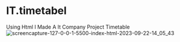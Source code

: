 # IT.timetabel
 Using Html I Made A It Company Project Timetable 
![screencapture-127-0-0-1-5500-index-html-2023-09-22-14_05_43](https://github.com/Ansh-02/IT.timetabel/assets/144118177/0f22cad7-283d-4e9c-b8dc-db3fa48223f8)
